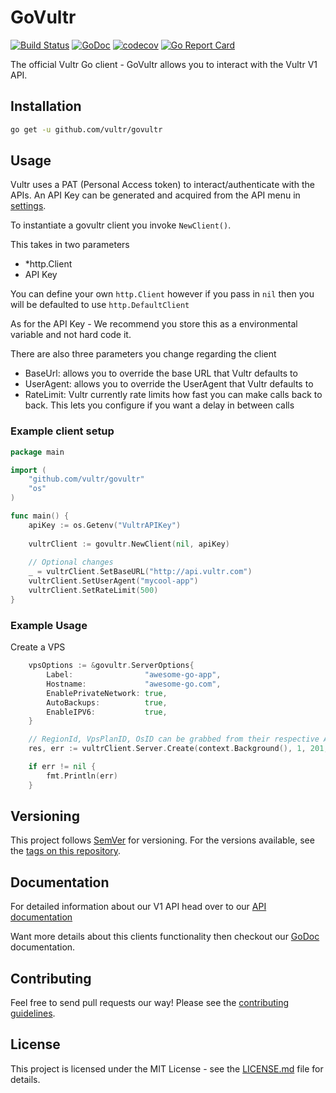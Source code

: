 # GoVultr

[![Build Status](https://travis-ci.com/vultr/govultr.svg?token=AjUFpVAwGmwAec3be81A&branch=master)](https://travis-ci.com/vultr/govultr)
[![GoDoc](https://godoc.org/github.com/vultr/govultr?status.svg)](https://godoc.org/github.com/vultr/govultr)
[![codecov](https://codecov.io/gh/vultr/govultr/branch/master/graph/badge.svg?token=PDJXBc7Rci)](https://codecov.io/gh/vultr/govultr)
[![Go Report Card](https://goreportcard.com/badge/github.com/vultr/govultr)](https://goreportcard.com/report/github.com/vultr/govultr)

The official Vultr Go client - GoVultr allows you to interact with the Vultr V1 API.

## Installation
```sh 
go get -u github.com/vultr/govultr
```

## Usage

Vultr uses a PAT (Personal Access token) to interact/authenticate with the APIs. An API Key can be generated and acquired from the API menu in [settings](https://my.vultr.com/settings/#settingsapi).

To instantiate a govultr client you invoke `NewClient()`.
 
This takes in two parameters 
- *http.Client
- API Key  

You can define your own `http.Client` however if you pass in `nil` then you will be defaulted to use `http.DefaultClient`

As for the API Key - We recommend you store this as a environmental variable and not hard code it.


There are also three parameters you change regarding the client
- BaseUrl: allows you to override the base URL that Vultr defaults to
- UserAgent: allows you to override the UserAgent that Vultr defaults to
- RateLimit: Vultr currently rate limits how fast you can make calls back to back. This lets you configure if you want a delay in between calls

### Example client setup 
```go
package main

import (
	"github.com/vultr/govultr"
	"os"
)

func main() {
	apiKey := os.Getenv("VultrAPIKey")
	
	vultrClient := govultr.NewClient(nil, apiKey)
	
	// Optional changes
	_ = vultrClient.SetBaseURL("http://api.vultr.com")
	vultrClient.SetUserAgent("mycool-app")
	vultrClient.SetRateLimit(500)
}
```

### Example Usage
Create a VPS
```go
	vpsOptions := &govultr.ServerOptions{
		Label:                "awesome-go-app",
		Hostname:             "awesome-go.com",
		EnablePrivateNetwork: true,
		AutoBackups:          true,
		EnableIPV6:           true,
	}

	// RegionId, VpsPlanID, OsID can be grabbed from their respective API calls
	res, err := vultrClient.Server.Create(context.Background(), 1, 201, 1, vpsOptions)

	if err != nil {
		fmt.Println(err)
	}
```


## Versioning
This project follows [SemVer](http://semver.org/) for versioning. For the versions available, see the [tags on this repository](https://github.com/vultr/govultr/tags).

## Documentation
For detailed information about our V1 API head over to our [API documentation](https://www.vultr.com/api/) 

Want more details about this clients functionality then checkout our [GoDoc](https://godoc.org/github.com/vultr/govultr) documentation.

## Contributing
Feel free to send pull requests our way! Please see the [contributing guidelines](CONTRIBUTING.md).

## License
This project is licensed under the MIT License - see the [LICENSE.md](LICENSE) file for details.